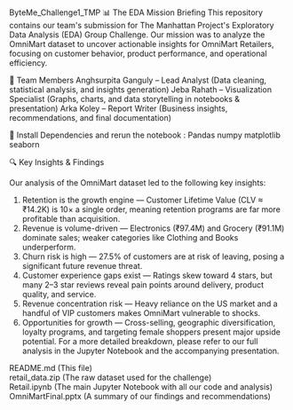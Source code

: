 ByteMe_Challenge1_TMP
📊 The EDA Mission Briefing This repository contains our team's submission for The Manhattan Project's Exploratory Data Analysis (EDA) Group Challenge. Our mission was to analyze the OmniMart dataset to uncover actionable insights for OmniMart Retailers, focusing on customer behavior, product performance, and operational efficiency.

👥 Team Members
Anghsurpita Ganguly – Lead Analyst (Data cleaning, statistical analysis, and insights generation)
Jeba Rahath – Visualization Specialist (Graphs, charts, and data storytelling in notebooks & presentation)
Arka Koley – Report Writer (Business insights, recommendations, and final documentation)


🚀 Install Dependencies and rerun the notebook :
Pandas numpy matplotlib seaborn 



🔍 Key Insights & Findings

Our analysis of the OmniMart dataset led to the following key insights:

1. Retention is the growth engine — Customer Lifetime Value (CLV ≈ ₹14.2K) is 10× a single order, meaning retention programs are far more profitable than acquisition.
2. Revenue is volume-driven — Electronics (₹97.4M) and Grocery (₹91.1M) dominate sales; weaker categories like Clothing and Books underperform.
3. Churn risk is high — 27.5% of customers are at risk of leaving, posing a significant future revenue threat.
4. Customer experience gaps exist — Ratings skew toward 4 stars, but many 2–3 star reviews reveal pain points around delivery, product quality, and service.
5. Revenue concentration risk — Heavy reliance on the US market and a handful of VIP customers makes OmniMart vulnerable to shocks.
6. Opportunities for growth — Cross-selling, geographic diversification, loyalty programs, and targeting female shoppers present major upside potential.
For a more detailed breakdown, please refer to our full analysis in the Jupyter Notebook and the accompanying presentation.


README.md        (This file)  
retail_data.zip  (The raw dataset used for the challenge)  
Retail.ipynb     (The main Jupyter Notebook with all our code and analysis)  
OmniMartFinal.pptx (A summary of our findings and recommendations)  
